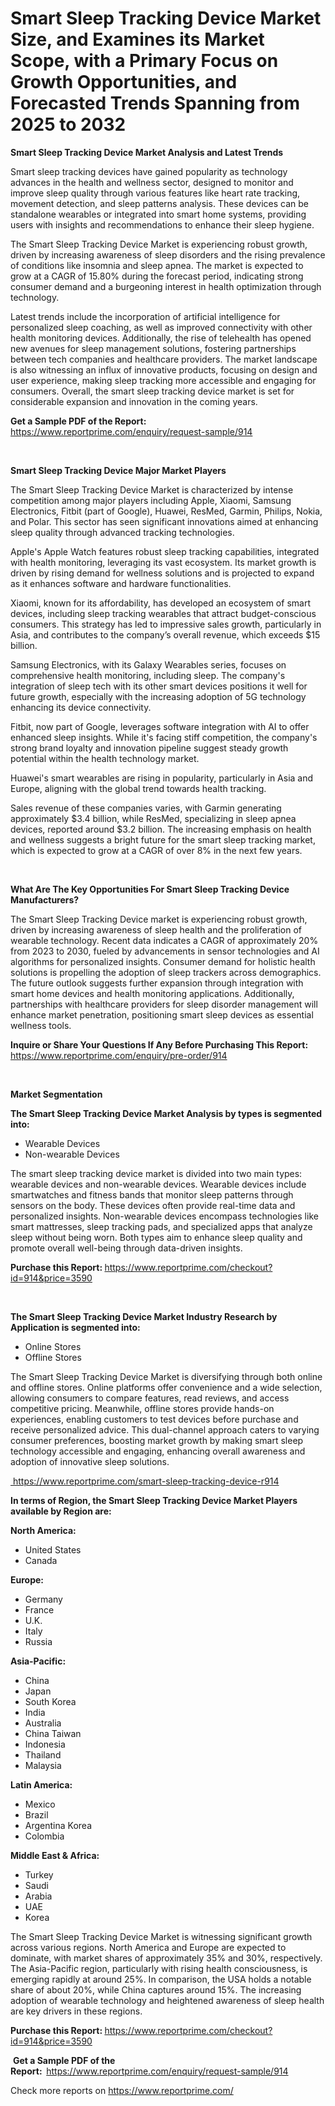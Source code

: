 <p><h1>Smart Sleep Tracking Device Market Size, and Examines its Market Scope, with a Primary Focus on Growth Opportunities, and Forecasted Trends Spanning from 2025 to 2032</h1></p><p><strong>Smart Sleep Tracking Device Market Analysis and Latest Trends</strong></p>
<p><p>Smart sleep tracking devices have gained popularity as technology advances in the health and wellness sector, designed to monitor and improve sleep quality through various features like heart rate tracking, movement detection, and sleep patterns analysis. These devices can be standalone wearables or integrated into smart home systems, providing users with insights and recommendations to enhance their sleep hygiene.</p><p>The Smart Sleep Tracking Device Market is experiencing robust growth, driven by increasing awareness of sleep disorders and the rising prevalence of conditions like insomnia and sleep apnea. The market is expected to grow at a CAGR of 15.80% during the forecast period, indicating strong consumer demand and a burgeoning interest in health optimization through technology.</p><p>Latest trends include the incorporation of artificial intelligence for personalized sleep coaching, as well as improved connectivity with other health monitoring devices. Additionally, the rise of telehealth has opened new avenues for sleep management solutions, fostering partnerships between tech companies and healthcare providers. The market landscape is also witnessing an influx of innovative products, focusing on design and user experience, making sleep tracking more accessible and engaging for consumers. Overall, the smart sleep tracking device market is set for considerable expansion and innovation in the coming years.</p></p>
<p><strong>Get a Sample PDF of the Report:&nbsp;</strong> <a href="https://www.reportprime.com/enquiry/request-sample/914?utm_campaign=3567&utm_medium=2&utm_source=Github&utm_content=ia&utm_term=24032025&utm_id=smart-sleep-tracking-device">https://www.reportprime.com/enquiry/request-sample/914</a></p>
<p>&nbsp;</p>
<p><strong>Smart Sleep Tracking Device Major Market Players</strong></p>
<p><p>The Smart Sleep Tracking Device Market is characterized by intense competition among major players including Apple, Xiaomi, Samsung Electronics, Fitbit (part of Google), Huawei, ResMed, Garmin, Philips, Nokia, and Polar. This sector has seen significant innovations aimed at enhancing sleep quality through advanced tracking technologies.</p><p>Apple's Apple Watch features robust sleep tracking capabilities, integrated with health monitoring, leveraging its vast ecosystem. Its market growth is driven by rising demand for wellness solutions and is projected to expand as it enhances software and hardware functionalities. </p><p>Xiaomi, known for its affordability, has developed an ecosystem of smart devices, including sleep tracking wearables that attract budget-conscious consumers. This strategy has led to impressive sales growth, particularly in Asia, and contributes to the company’s overall revenue, which exceeds $15 billion.</p><p>Samsung Electronics, with its Galaxy Wearables series, focuses on comprehensive health monitoring, including sleep. The company's integration of sleep tech with its other smart devices positions it well for future growth, especially with the increasing adoption of 5G technology enhancing its device connectivity.</p><p>Fitbit, now part of Google, leverages software integration with AI to offer enhanced sleep insights. While it's facing stiff competition, the company's strong brand loyalty and innovation pipeline suggest steady growth potential within the health technology market.</p><p>Huawei's smart wearables are rising in popularity, particularly in Asia and Europe, aligning with the global trend towards health tracking.</p><p>Sales revenue of these companies varies, with Garmin generating approximately $3.4 billion, while ResMed, specializing in sleep apnea devices, reported around $3.2 billion. The increasing emphasis on health and wellness suggests a bright future for the smart sleep tracking market, which is expected to grow at a CAGR of over 8% in the next few years.</p></p>
<p>&nbsp;</p>
<p><strong>What Are The Key Opportunities For Smart Sleep Tracking Device Manufacturers?</strong></p>
<p><p>The Smart Sleep Tracking Device market is experiencing robust growth, driven by increasing awareness of sleep health and the proliferation of wearable technology. Recent data indicates a CAGR of approximately 20% from 2023 to 2030, fueled by advancements in sensor technologies and AI algorithms for personalized insights. Consumer demand for holistic health solutions is propelling the adoption of sleep trackers across demographics. The future outlook suggests further expansion through integration with smart home devices and health monitoring applications. Additionally, partnerships with healthcare providers for sleep disorder management will enhance market penetration, positioning smart sleep devices as essential wellness tools.</p></p>
<p><strong>Inquire or Share Your Questions If Any Before Purchasing This Report:</strong> <a href="https://www.reportprime.com/enquiry/pre-order/914?utm_campaign=3567&utm_medium=2&utm_source=Github&utm_content=ia&utm_term=24032025&utm_id=smart-sleep-tracking-device">https://www.reportprime.com/enquiry/pre-order/914</a></p>
<p>&nbsp;</p>
<p><strong>Market Segmentation</strong></p>
<p><strong>The Smart Sleep Tracking Device Market Analysis by types is segmented into:</strong></p>
<p><ul><li>Wearable Devices</li><li>Non-wearable Devices</li></ul></p>
<p><p>The smart sleep tracking device market is divided into two main types: wearable devices and non-wearable devices. Wearable devices include smartwatches and fitness bands that monitor sleep patterns through sensors on the body. These devices often provide real-time data and personalized insights. Non-wearable devices encompass technologies like smart mattresses, sleep tracking pads, and specialized apps that analyze sleep without being worn. Both types aim to enhance sleep quality and promote overall well-being through data-driven insights.</p></p>
<p><strong>Purchase this Report:&nbsp;</strong><a href="https://www.reportprime.com/checkout?id=914&price=3590&utm_campaign=3567&utm_medium=2&utm_source=Github&utm_content=ia&utm_term=24032025&utm_id=smart-sleep-tracking-device">https://www.reportprime.com/checkout?id=914&price=3590</a></p>
<p>&nbsp;</p>
<p><strong>The Smart Sleep Tracking Device Market Industry Research by Application is segmented into:</strong></p>
<p><ul><li>Online Stores</li><li>Offline Stores</li></ul></p>
<p><p>The Smart Sleep Tracking Device Market is diversifying through both online and offline stores. Online platforms offer convenience and a wide selection, allowing consumers to compare features, read reviews, and access competitive pricing. Meanwhile, offline stores provide hands-on experiences, enabling customers to test devices before purchase and receive personalized advice. This dual-channel approach caters to varying consumer preferences, boosting market growth by making smart sleep technology accessible and engaging, enhancing overall awareness and adoption of innovative sleep solutions.</p></p>
<p><a href="https://www.reportprime.com/smart-sleep-tracking-device-r914?utm_campaign=3567&utm_medium=2&utm_source=Github&utm_content=ia&utm_term=24032025&utm_id=smart-sleep-tracking-device">&nbsp;https://www.reportprime.com/smart-sleep-tracking-device-r914</a></p>
<p><strong>In terms of Region, the Smart Sleep Tracking Device Market Players available by Region are:</strong></p>
<p>
    <p> <strong> North America: </strong>
        <ul>
            <li>United States</li>
            <li>Canada</li>
        </ul>
        </p> 
    <p> <strong> Europe: </strong>
        <ul>
            <li>Germany</li>
            <li>France</li>
            <li>U.K.</li>
            <li>Italy</li>
            <li>Russia</li>
        </ul>
        </p> 
    <p> <strong> Asia-Pacific: </strong>
        <ul>
            <li>China</li>
            <li>Japan</li>
            <li>South Korea</li>
            <li>India</li>
            <li>Australia</li>
            <li>China Taiwan</li>
            <li>Indonesia</li>
            <li>Thailand</li>
            <li>Malaysia</li>
        </ul>
        </p> 
    <p> <strong> Latin America: </strong>
        <ul>
            <li>Mexico</li>
            <li>Brazil</li>
            <li>Argentina Korea</li>
            <li>Colombia</li>
        </ul>
        </p> 
    <p> <strong> Middle East & Africa: </strong>
        <ul>
            <li>Turkey</li>
            <li>Saudi</li>
            <li>Arabia</li>
            <li>UAE</li>
            <li>Korea</li>
        </ul>
    </p>
    </p>
<p><p>The Smart Sleep Tracking Device Market is witnessing significant growth across various regions. North America and Europe are expected to dominate, with market shares of approximately 35% and 30%, respectively. The Asia-Pacific region, particularly with rising health consciousness, is emerging rapidly at around 25%. In comparison, the USA holds a notable share of about 20%, while China captures around 15%. The increasing adoption of wearable technology and heightened awareness of sleep health are key drivers in these regions.</p></p>
<p><strong>Purchase this Report: </strong><a href="https://www.reportprime.com/checkout?id=914&price=3590&utm_campaign=3567&utm_medium=2&utm_source=Github&utm_content=ia&utm_term=24032025&utm_id=smart-sleep-tracking-device">https://www.reportprime.com/checkout?id=914&price=3590</a></p>
<p>&nbsp;<strong>Get a Sample PDF of the Report:&nbsp;&nbsp;</strong><a href="https://www.reportprime.com/enquiry/request-sample/914?utm_campaign=3567&utm_medium=2&utm_source=Github&utm_content=ia&utm_term=24032025&utm_id=smart-sleep-tracking-device">https://www.reportprime.com/enquiry/request-sample/914</a></p>
<p><strong></strong></p>
<p>Check more reports on <a href="https://www.reportprime.com/?utm_campaign=3567&utm_medium=2&utm_source=Github&utm_content=ia&utm_term=24032025&utm_id=smart-sleep-tracking-device">https://www.reportprime.com/</a></p>